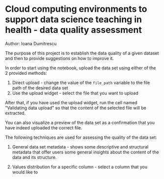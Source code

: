 # Cloud computing environments to support data science teaching in health - data quality assessment

Author: Ioana Dumitrescu

The purpose of this project is to establish the data quality of a given dataset and then to provide suggestions on how to improve it.

In order to start using the notebook, upload the data set using either of the 2 provided methods:
1. Direct upload - change the value of the `file_path` variable to the file path of the desired data set
1. Use the upload widget - select the file that you want to upload

After that, if you have used the upload widget, run the cell named "Validating data upload" so that the content of the selected file will be extracted.

You can also visualize a preview of the data set as a confirmation that you have indeed uploaded the correct file. 

The following techniques are used for assessing the quality of the data set:
1. General data set metadata - shows some descriptive and structural metadata that offer users some general insights about the content of the data and its structure.

1. Values distribution for a specific column - select a column that you would like to

